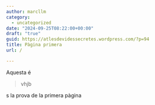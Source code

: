 ```yaml
---
author: marcllm
category:
  - uncategorized
date: "2024-09-25T08:22:00+00:00"
draft: "true"
guid: https://atlesdevidessecretes.wordpress.com/?p=94
title: Pàgina primera
url: /

---
```

Aquesta é

> vhjb

s la prova de la primera pàgina
